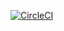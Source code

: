 [![CircleCI](https://circleci.com/gh/chocnut/react-redux-weather-app/tree/master.svg?style=svg)](https://circleci.com/gh/chocnut/react-redux-weather-app/tree/master)
